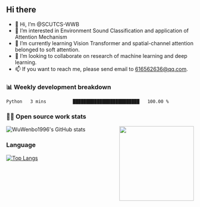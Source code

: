 ## Hi there
- 👋 Hi, I’m @SCUTCS-WWB
- 👀 I’m interested in Environment Sound Classification and application of Attention Mechanism
- 🌱 I’m currently learning Vision Transformer and spatial-channel attention belonged to soft attention.
- 💞️ I’m looking to collaborate on research of machine learning and deep learning.
- 📫 If you want to reach me, please send email to 616562636@qq.com.

### 📊 Weekly development breakdown
<!--START_SECTION:waka-->
```text
Python   3 mins          █████████████████████████   100.00 % 
```
<!--END_SECTION:waka-->

### 👨‍💻 Open source work stats

![WuWenbo1996's GitHub stats](https://github-readme-stats.vercel.app/api?username=WuWenbo1996&show_icons=true)
<img align='right' src='https://octodex.github.com/images/hula_loop_octodex03.gif' width='200"'>

### Language
[![Top Langs](https://github-readme-stats.vercel.app/api/top-langs/?username=WuWenbo1996&)](https://github.com/anuraghazra/github-readme-stats)

<!---
WuWenbo1996/WuWenbo1996 is a ✨ special ✨ repository because its `README.md` (this file) appears on your GitHub profile.
You can click the Preview link to take a look at your changes.
--->
